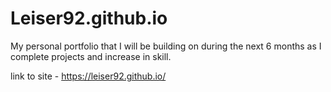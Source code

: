 # Leiser92.github.io
My personal portfolio that I will be building on during the next 6 months as I complete projects and increase in skill.

link to site - https://leiser92.github.io/
